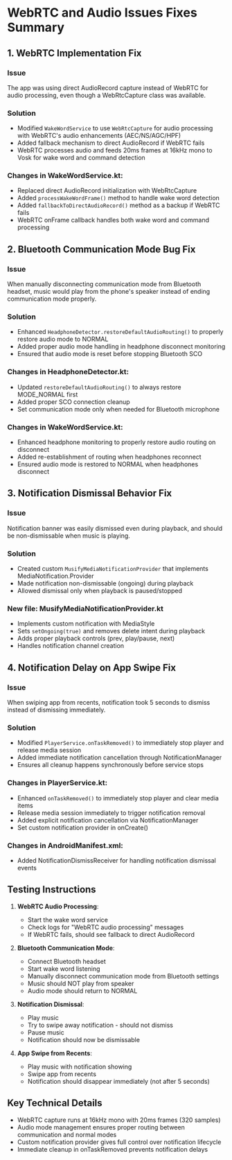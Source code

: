 # WebRTC and Audio Issues Fixes Summary

## 1. WebRTC Implementation Fix

### Issue
The app was using direct AudioRecord capture instead of WebRTC for audio processing, even though a WebRtcCapture class was available.

### Solution
- Modified `WakeWordService` to use `WebRtcCapture` for audio processing with WebRTC's audio enhancements (AEC/NS/AGC/HPF)
- Added fallback mechanism to direct AudioRecord if WebRTC fails
- WebRTC processes audio and feeds 20ms frames at 16kHz mono to Vosk for wake word and command detection

### Changes in WakeWordService.kt:
- Replaced direct AudioRecord initialization with WebRtcCapture
- Added `processWakeWordFrame()` method to handle wake word detection
- Added `fallbackToDirectAudioRecord()` method as a backup if WebRTC fails
- WebRTC onFrame callback handles both wake word and command processing

## 2. Bluetooth Communication Mode Bug Fix

### Issue
When manually disconnecting communication mode from Bluetooth headset, music would play from the phone's speaker instead of ending communication mode properly.

### Solution
- Enhanced `HeadphoneDetector.restoreDefaultAudioRouting()` to properly restore audio mode to NORMAL
- Added proper audio mode handling in headphone disconnect monitoring
- Ensured that audio mode is reset before stopping Bluetooth SCO

### Changes in HeadphoneDetector.kt:
- Updated `restoreDefaultAudioRouting()` to always restore MODE_NORMAL first
- Added proper SCO connection cleanup
- Set communication mode only when needed for Bluetooth microphone

### Changes in WakeWordService.kt:
- Enhanced headphone monitoring to properly restore audio routing on disconnect
- Added re-establishment of routing when headphones reconnect
- Ensured audio mode is restored to NORMAL when headphones disconnect

## 3. Notification Dismissal Behavior Fix

### Issue
Notification banner was easily dismissed even during playback, and should be non-dismissable when music is playing.

### Solution
- Created custom `MusifyMediaNotificationProvider` that implements MediaNotification.Provider
- Made notification non-dismissable (ongoing) during playback
- Allowed dismissal only when playback is paused/stopped

### New file: MusifyMediaNotificationProvider.kt
- Implements custom notification with MediaStyle
- Sets `setOngoing(true)` and removes delete intent during playback
- Adds proper playback controls (prev, play/pause, next)
- Handles notification channel creation

## 4. Notification Delay on App Swipe Fix

### Issue
When swiping app from recents, notification took 5 seconds to dismiss instead of dismissing immediately.

### Solution
- Modified `PlayerService.onTaskRemoved()` to immediately stop player and release media session
- Added immediate notification cancellation through NotificationManager
- Ensures all cleanup happens synchronously before service stops

### Changes in PlayerService.kt:
- Enhanced `onTaskRemoved()` to immediately stop player and clear media items
- Release media session immediately to trigger notification removal
- Added explicit notification cancellation via NotificationManager
- Set custom notification provider in onCreate()

### Changes in AndroidManifest.xml:
- Added NotificationDismissReceiver for handling notification dismissal events

## Testing Instructions

1. **WebRTC Audio Processing**:
   - Start the wake word service
   - Check logs for "WebRTC audio processing" messages
   - If WebRTC fails, should see fallback to direct AudioRecord

2. **Bluetooth Communication Mode**:
   - Connect Bluetooth headset
   - Start wake word listening
   - Manually disconnect communication mode from Bluetooth settings
   - Music should NOT play from speaker
   - Audio mode should return to NORMAL

3. **Notification Dismissal**:
   - Play music
   - Try to swipe away notification - should not dismiss
   - Pause music
   - Notification should now be dismissable

4. **App Swipe from Recents**:
   - Play music with notification showing
   - Swipe app from recents
   - Notification should disappear immediately (not after 5 seconds)

## Key Technical Details

- WebRTC capture runs at 16kHz mono with 20ms frames (320 samples)
- Audio mode management ensures proper routing between communication and normal modes
- Custom notification provider gives full control over notification lifecycle
- Immediate cleanup in onTaskRemoved prevents notification delays